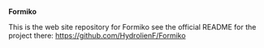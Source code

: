 **Formiko**

This is the web site repository for Formiko see the official README for the project there: https://github.com/HydrolienF/Formiko
